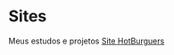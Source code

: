 # Sites
 Meus estudos e projetos
<a href= "https://caioriciati.github.io/Sites/html-css/Exercicios/Desafios/HotBurgers/index.html"> Site HotBurguers </a>